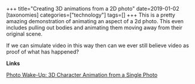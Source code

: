 +++
title="Creating 3D animations from a 2D photo"
date=2019-01-02
[taxonomies]
categories=["technology"]
tags=[]
+++
This is a pretty amazing demonstration of animating an aspect of a 2d photo. This even includes pulling out bodies and animating them moving away from their original scene.
<!-- more -->

If we can simulate video in this way then can we ever still believe video as proof of what has happened?



__Links__

[Photo Wake-Up: 3D Character Animation from a Single Photo](https://www.youtube.com/watch?v=G63goXc5MyU&app=desktop&persist_app=1)
